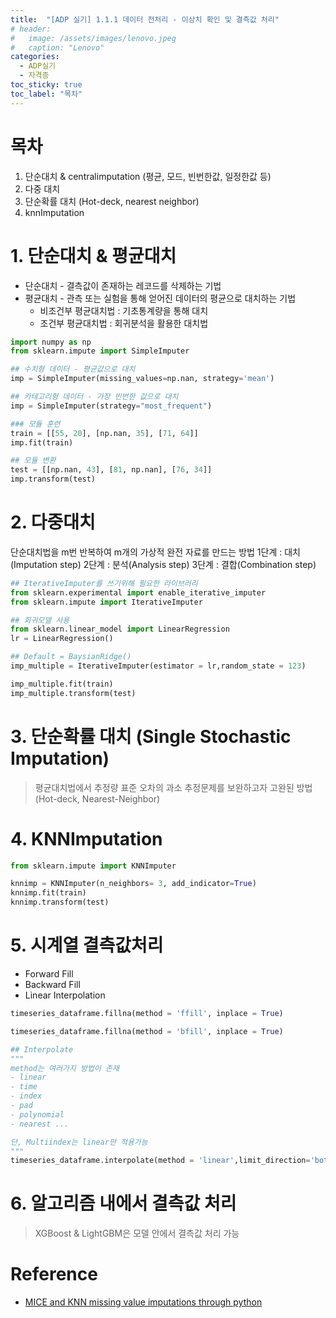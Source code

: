 ```yaml
---
title:  "[ADP 실기] 1.1.1 데이터 전처리 - 이상치 확인 및 결측값 처리"
# header:
#   image: /assets/images/lenovo.jpeg
#   caption: "Lenovo"
categories:
  - ADP실기
  - 자격증
toc_sticky: true
toc_label: "목차"
---
```


# 목차

1. 단순대치 & centralimputation (평균, 모드, 빈번한값, 일정한값 등)
2. 다중 대치
3. 단순확률 대치 (Hot-deck, nearest neighbor)
4. knnImputation


# 1. 단순대치 & 평균대치
- 단순대치 - 결측값이 존재하는 레코드를 삭제하는 기법
- 평균대치 - 관측 또는 실험을 통해 얻어진 데이터의 평균으로 대치하는 기법
    - 비조건부 평균대치법 : 기초통계량을 통해 대치
    - 조건부 평균대치법 : 회귀분석을 활용한 대치법

~~~python
import numpy as np
from sklearn.impute import SimpleImputer

## 수치형 데이터 - 평균값으로 대치
imp = SimpleImputer(missing_values=np.nan, strategy='mean')

## 카테고리형 데이터 - 가장 빈번한 값으로 대치
imp = SimpleImputer(strategy="most_frequent")

### 모듈 훈련
train = [[55, 20], [np.nan, 35], [71, 64]]
imp.fit(train)

## 모듈 변환
test = [[np.nan, 43], [81, np.nan], [76, 34]]
imp.transform(test)
~~~

# 2. 다중대치
단순대치법을 m번 반복하여 m개의 가상적 완전 자료를 만드는 방법
1단계 : 대치(Imputation step)
2단계 : 분석(Analysis step)
3단계 : 결합(Combination step)

~~~python
## IterativeImputer를 쓰기위해 필요한 라이브러리
from sklearn.experimental import enable_iterative_imputer
from sklearn.impute import IterativeImputer

## 회귀모델 사용
from sklearn.linear_model import LinearRegression
lr = LinearRegression()

## Default = BaysianRidge()
imp_multiple = IterativeImputer(estimator = lr,random_state = 123)

imp_multiple.fit(train)
imp_multiple.transform(test)
~~~

# 3. 단순확률 대치 (Single Stochastic Imputation)
> 평균대치법에서 추정량 표준 오차의 과소 추정문제를 보완하고자 고완된 방법 (Hot-deck, Nearest-Neighbor)

# 4. KNNImputation

~~~python
from sklearn.impute import KNNImputer

knnimp = KNNImputer(n_neighbors= 3, add_indicator=True)
knnimp.fit(train)
knnimp.transform(test)
~~~

# 5. 시계열 결측값처리
- Forward Fill
- Backward Fill
- Linear Interpolation

~~~python
timeseries_dataframe.fillna(method = 'ffill', inplace = True)

timeseries_dataframe.fillna(method = 'bfill', inplace = True)

## Interpolate
"""
method는 여러가지 방법이 존재
- linear
- time
- index
- pad
- polynomial
- nearest ...

단, Multiindex는 linear만 적용가능
"""
timeseries_dataframe.interpolate(method = 'linear',limit_direction='both', inplace = True)
~~~

# 6. 알고리즘 내에서 결측값 처리
> XGBoost & LightGBM은 모델 안에서 결측값 처리 가능

# Reference
- [MICE and KNN missing value imputations through python](https://www.numpyninja.com/post/mice-and-knn-missing-value-imputations-through-python#:~:text=Multiple%20Imputation%20by%20Chained%20Equation%20assumes%20that%20data%20is%20MAR,mean%2C%20mode%2C%20or%20median)
